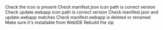 Check the icon is present
Check manifest.json
  icon path is correct
  version
Check update.webapp
  icon path is correct
  version
Check manifest.json and update.webapp matches
Check manifest.webapp is deleted or renamed
Make sure it's installable from WebIDE
Rebuild the zip
